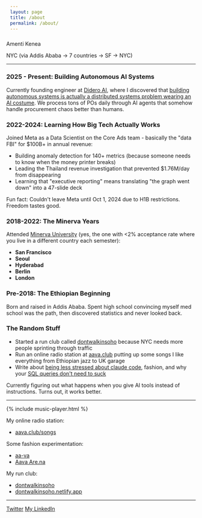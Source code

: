 ```yaml
---
layout: page
title: /about
permalink: /about/
---
```



Amenti Kenea

NYC (via Addis Ababa → 7 countries → SF → NYC)

----

### 2025 - Present: Building Autonomous AI Systems

Currently founding engineer at [Didero AI](https://didero.ai), where I discovered that [building autonomous systems is actually a distributed systems problem wearing an AI costume](/2025/07/15/Building-on-Quicksand-The-Reality-of-Production-AI-Systems.html). We process tons of POs daily through AI agents that somehow handle procurement chaos better than humans.

### 2022-2024: Learning How Big Tech Actually Works

Joined Meta as a Data Scientist on the Core Ads team - basically the "data FBI" for $100B+ in annual revenue:
- Building anomaly detection for 140+ metrics (because someone needs to know when the money printer breaks)
- Leading the Thailand revenue investigation that prevented $1.76M/day from disappearing
- Learning that "executive reporting" means translating "the graph went down" into a 47-slide deck

Fun fact: Couldn't leave Meta until Oct 1, 2024 due to H1B restrictions. Freedom tastes good.

### 2018-2022: The Minerva Years

Attended [Minerva University](https://www.minerva.edu/) (yes, the one with <2% acceptance rate where you live in a different country each semester):
- **San Francisco** 
- **Seoul** 
- **Hyderabad**
- **Berlin**
- **London**

### Pre-2018: The Ethiopian Beginning

Born and raised in Addis Ababa. Spent high school convincing myself med school was the path, then discovered statistics and never looked back. 

### The Random Stuff

- Started a run club called [dontwalkinsoho](https://dontwalkinsoho.netlify.app/) because NYC needs more people sprinting through traffic
- Run an online radio station at [aava.club](https://aava.club/songs) putting up some songs I like everything from Ethiopian jazz to UK garage
- Write about [being less stressed about claude code](/2025/07/03/Real-Guide-to-Claude-Code.html), fashion, and why your [SQL queries don't need to suck](/2024/06/10/Robust-SQL-Query-Generator.html)

Currently figuring out what happens when you give AI tools instead of instructions. Turns out, it works better. 

----

{% include music-player.html %}


My online radio station: 
- [aava.club/songs](https://aava.club/songs)

Some fashion experimentation:
- [aa-va](https://aava.club/)
- [Aava Are.na](https://www.are.na/amenti-kenea/wall-vg_bgchhrg8)

My run club:
- [dontwalkinsoho](https://www.instagram.com/dontwalkinsoho/?igsh=MzRlODBiMWZvbTVt)
- [dontwalkinsoho.netlify.app](https://dontwalkinsoho.netlify.app/)

----


[Twitter](https://twitter.com/amenti4k)
[My LinkedIn](https://www.linkedin.com/in/amenti-kenea/)


<style>
    pre {
        background-color: #f4f4f4;
        padding: 10px;
        border-radius: 5px;
        overflow-x: auto;
    }
    .blink-text {
        animation: blink 1s step-end infinite;
    }
    @keyframes blink {
        50% { opacity: 0; }
    }
</style>

